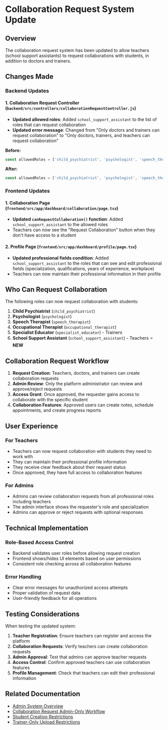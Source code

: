 # Collaboration Request System Update

## Overview
The collaboration request system has been updated to allow teachers (school support assistants) to request collaborations with students, in addition to doctors and trainers.

## Changes Made

### Backend Updates

#### 1. Collaboration Request Controller (`backend/src/controllers/collaborationRequestController.js`)
- **Updated allowed roles**: Added `school_support_assistant` to the list of roles that can request collaboration
- **Updated error message**: Changed from "Only doctors and trainers can request collaboration" to "Only doctors, trainers, and teachers can request collaboration"

**Before:**
```javascript
const allowedRoles = ['child_psychiatrist', 'psychologist', 'speech_therapist', 'occupational_therapist', 'specialist_educator'];
```

**After:**
```javascript
const allowedRoles = ['child_psychiatrist', 'psychologist', 'speech_therapist', 'occupational_therapist', 'specialist_educator', 'school_support_assistant'];
```

### Frontend Updates

#### 1. Collaboration Page (`frontend/src/app/dashboard/collaboration/page.tsx`)
- **Updated `canRequestCollaboration()` function**: Added `school_support_assistant` to the allowed roles
- Teachers can now see the "Request Collaboration" button when they don't have access to a student

#### 2. Profile Page (`frontend/src/app/dashboard/profile/page.tsx`)
- **Updated professional fields condition**: Added `school_support_assistant` to the roles that can see and edit professional fields (specialization, qualifications, years of experience, workplace)
- Teachers can now maintain their professional information in their profile

## Who Can Request Collaboration

The following roles can now request collaboration with students:

1. **Child Psychiatrist** (`child_psychiatrist`)
2. **Psychologist** (`psychologist`)
3. **Speech Therapist** (`speech_therapist`)
4. **Occupational Therapist** (`occupational_therapist`)
5. **Specialist Educator** (`specialist_educator`) - Trainers
6. **School Support Assistant** (`school_support_assistant`) - Teachers ⭐ **NEW**

## Collaboration Request Workflow

1. **Request Creation**: Teachers, doctors, and trainers can create collaboration requests
2. **Admin Review**: Only the platform administrator can review and approve/reject requests
3. **Access Grant**: Once approved, the requester gains access to collaborate with the specific student
4. **Collaboration Features**: Approved users can create notes, schedule appointments, and create progress reports

## User Experience

### For Teachers
- Teachers can now request collaboration with students they need to work with
- They can maintain their professional profile information
- They receive clear feedback about their request status
- Once approved, they have full access to collaboration features

### For Admins
- Admins can review collaboration requests from all professional roles including teachers
- The admin interface shows the requester's role and specialization
- Admins can approve or reject requests with optional responses

## Technical Implementation

### Role-Based Access Control
- Backend validates user roles before allowing request creation
- Frontend shows/hides UI elements based on user permissions
- Consistent role checking across all collaboration features

### Error Handling
- Clear error messages for unauthorized access attempts
- Proper validation of request data
- User-friendly feedback for all operations

## Testing Considerations

When testing the updated system:

1. **Teacher Registration**: Ensure teachers can register and access the platform
2. **Collaboration Requests**: Verify teachers can create collaboration requests
3. **Admin Approval**: Test that admins can approve teacher requests
4. **Access Control**: Confirm approved teachers can use collaboration features
5. **Profile Management**: Check that teachers can edit their professional information

## Related Documentation

- [Admin System Overview](ADMIN_SYSTEM.md)
- [Collaboration Request Admin-Only Workflow](COLLABORATION_REQUEST_ADMIN_ONLY.md)
- [Student Creation Restrictions](STUDENT_CREATION_RESTRICTIONS.md)
- [Trainer-Only Upload Restrictions](TRAINER_ONLY_UPLOAD_RESTRICTIONS.md) 